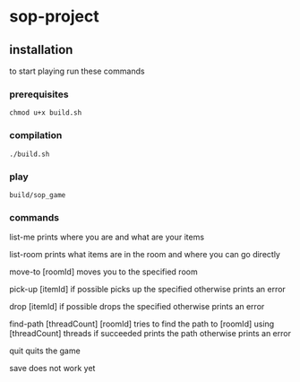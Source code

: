 # sop-project

## installation

to start playing run these commands

### prerequisites

`chmod u+x build.sh`

### compilation

`./build.sh`

### play

`build/sop_game`

### commands

list-me
prints where you are and what are your items

list-room
prints what items are in the room and where you can go directly

move-to [roomId]
moves you to the specified room

pick-up [itemId]
if possible picks up the specified otherwise prints an error

drop [itemId]
if possible drops the specified otherwise prints an error

find-path [threadCount] [roomId]
tries to find the path to [roomId] using [threadCount] threads
if succeeded prints the path
otherwise prints an error

quit
quits the game

save
does not work yet
